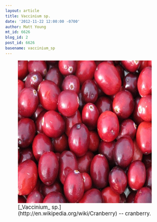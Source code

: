 ```yaml
---
layout: article
title: Vaccinium sp.
date: '2012-11-22 12:00:00 -0700'
author: Matt Young
mt_id: 6626
blog_id: 2
post_id: 6626
basename: vaccinium_sp
---
```

<figure>
<img src="/uploads/2012/IMG_3072Cranberries_600.JPG" alt="IMG_3072Cranberries_600.JPG" width="600" height="450" />
<figcaption markdown="span">
<big>[_Vaccinium_ sp.](http://en.wikipedia.org/wiki/Cranberry) -- cranberry.</big>

</figcaption>
</figure>
